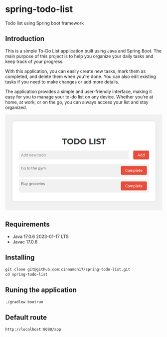 # spring-todo-list
Todo list using Spring boot framework


## Introduction

This is a simple To-Do List application built using Java and Spring Boot. The main purpose of this project is to help you organize your daily tasks and keep track of your progress.

With this application, you can easily create new tasks, mark them as completed, and delete them when you're done. You can also edit existing tasks if you need to make changes or add more details.

The application provides a simple and user-friendly interface, making it easy for you to manage your to-do list on any device. Whether you're at home, at work, or on the go, you can always access your list and stay organized.

![demo Image](https://raw.githubusercontent.com/cinnamon17/spring-todo-list/4b7d71d00c0db174715312de24cecddc64768576/src/main/resources/static/assets/demo.png)

## Requirements 

- Java 17.0.6 2023-01-17 LTS
- Javac 17.0.6

## Installing

```
git clone git@github.com:cinnamon17/spring-todo-list.git
cd spring-todo-list
```

## Runing the application

```
./gradlew bootrun
```

## Default route

```
http://localhost:8080/app
```

